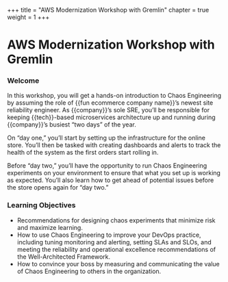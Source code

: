 +++
title = "AWS Modernization Workshop with Gremlin"
chapter = true
weight = 1
+++

# AWS Modernization Workshop with Gremlin

### Welcome

In this workshop, you will get a hands-on introduction to Chaos Engineering by assuming the role of {{fun ecommerce company name}}’s newest site reliability engineer. As {{company}}’s sole SRE, you’ll be responsible for keeping {{tech}}-based microservices architecture up and running during {{company}}’s busiest “two days” of the year.

On “day one,” you’ll start by setting up the infrastructure for the online store. You’ll then be tasked with creating dashboards and alerts to track the health of the system as the first orders start rolling in.

Before “day two,” you’ll have the opportunity to run Chaos Engineering experiments on your environment to ensure that what you set up is working as expected. You’ll also learn how to get ahead of potential issues before the store opens again for “day two.”


### Learning Objectives

- Recommendations for designing chaos experiments that minimize risk and maximize learning.
- How to use Chaos Engineering to improve your DevOps practice, including tuning monitoring and alerting, setting SLAs and SLOs, and meeting the reliability and operational excellence recommendations of the Well-Architected Framework.
- How to convince your boss by measuring and communicating the value of Chaos Engineering to others in the organization.